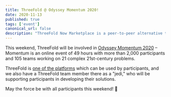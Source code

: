 ```yaml
---
title: ThreeFold @ Odyssey Momentum 2020!
date: 2020-11-13
published: true
tags: ['event']
canonical_url: false
description: "ThreeFold Now Marketplace is a peer-to-peer alternative to centralized cloud providers, enabling you to deploy independently and keep ownership of your own data. 🙌 Read more within."
---
```


This weekend, ThreeFold will be involved in [Odyssey Momentum 2020](https://www.odyssey.org/momentum/) – Momentum is an online event of 49 hours with more than 2,000 participants and 105 teams working on 21 complex 21st-century problems.

ThreeFold is [one of the platforms](https://gitlab.com/digicampus/ssi/ssi-overview) which can be used by participants, and we also have a ThreeFold team member there as a "jedi," who will be supporting participants in developing their solutions.

May the force be with all participants this weekend! 🙏
